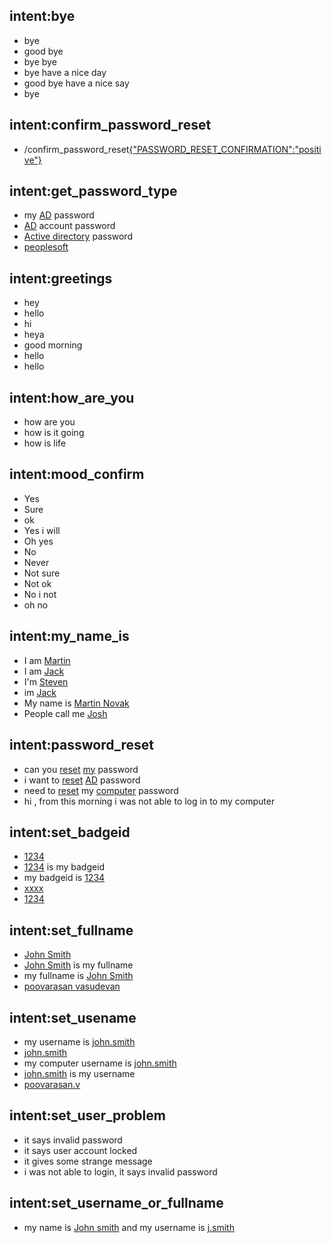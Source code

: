 ## intent:bye
- bye
- good bye
- bye bye
- bye have a nice day
- good bye have a nice say
- bye

## intent:confirm_password_reset
- /confirm_password_reset[{"PASSWORD_RESET_CONFIRMATION":"positive"}](PASSWORD_RESET_CONFIRMATION:positive)

## intent:get_password_type
- my [AD](ACCOUNT_TYPE) password
- [AD](ACCOUNT_TYPE) account password
- [Active directory](ACCOUNT_TYPE) password
- [peoplesoft](ACCOUNT_TYPE)

## intent:greetings
- hey
- hello
- hi
- heya
- good morning
- hello
- hello

## intent:how_are_you
- how are you
- how is it going
- how is life

## intent:mood_confirm
- Yes
- Sure
- ok
- Yes i will
- Oh yes
- No
- Never
- Not sure
- Not ok
- No i not
- oh no

## intent:my_name_is
- I am [Martin](PERSON)
- I am [Jack](PERSON)
- I'm [Steven](PERSON)
- im [Jack](PERSON)
- My name is [Martin Novak](PERSON)
- People call me [Josh](PERSON)

## intent:password_reset
- can you [reset](DO_ACTION) [my](SOURCE_ACCOUNT) password
- i want to [reset](DO_ACTION) [AD](ACCOUNT_TYPE) password
- need to [reset](DO_ACTION) my [computer](ACCOUNT_TYPE) password
- hi ,  from this morning i was not able to log in to my computer

## intent:set_badgeid
- [1234](BADGEID)
- [1234](BADGEID) is my badgeid
- my badgeid is [1234](BADGEID)
- [xxxx](BADGEID)
- [1234](BADGEID)

## intent:set_fullname
- [John Smith](FULLNAME)
- [John Smith](FULLNAME) is my fullname
- my fullname is [John Smith](FULLNAME)
- [poovarasan vasudevan](FULLNAME)

## intent:set_usename
- my username is [john.smith](USERNAME)
- [john.smith](USERNAME)
- my computer username is [john.smith](USERNAME)
- [john.smith](USERNAME) is my username
- [poovarasan.v](USERNAME)

## intent:set_user_problem
- it says invalid password
- it says user account locked
- it gives some strange message
- i was not able to login, it says invalid password

## intent:set_username_or_fullname
- my name is [John smith](NAME) and my username is [j.smith](USERNAME)
